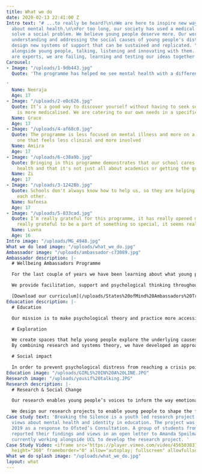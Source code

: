 ```yaml
---
title: What we do
date: 2020-02-13 22:41:00 Z
Intro text: "# ...to really be heard?\n\nWe are here to inspire new ways of thinking
  about mental health.\n\nFor too long, our society has used a medical approach to
  solve a social problem. We believe young people deserve more. Our work focuses on
  understanding and addressing the social causes of young people's distress. We then
  design new systems of support that can be sustained and replicated. \n\nWe work
  alongside young people, talking, listening and innovating with them. None of us
  are experts, we are failing, learning and testing our ideas together. "
Carousel:
- Image: "/uploads/1-9db443.jpg"
  Quote: 'The programme has helped me see mental health with a different perspective.

'
  Name: Neeraja
  Age: 17
- Image: "/uploads/2-e0c626.jpg"
  Quote: It’s a good way to discover yourself without having to seek something that
    is more medicalised. We are catering to our own needs in a specific school.
  Name: Grace
  Age: 17
- Image: "/uploads/4-af68c0.jpg"
  Quote: The programme is less focused on mental illness and more on a wider education,
    one that feels less clinical and more involved
  Name: Amiira
  Age: 17
- Image: "/uploads/6-c38a9b.jpg"
  Quote: Bringing in this programme demonstrates that our school cares about our mental
    health and that it's not just all about academics or getting the grades.
  Name: Zi
  Age: 17
- Image: "/uploads/3-12428b.jpg"
  Quote: Schools don't always know how to help us, so they are helping us to help
    each other.
  Name: Nafeesa
  Age: 17
- Image: "/uploads/5-833cad.jpg"
  Quote: I’m really grateful for this programme, it has really opened my eyes. I feel
    really grateful to be a part of something so special, it seems really significant.
  Name: Luvna
  Age: 16
Intro image: "/uploads/MG_4948.jpg"
What we do lead image: "/uploads/what_we_do.jpg"
Ambassador image: "/uploads/ambassador-c73089.jpg"
Ambassador description: |-
  # Wellbeing Ambassadors Programme

  For the last couple of years we have been learning about what young people want mental health support to look like in education. We have designed our  Wellbeing Ambassadors Programme with young people across London. We work with students weekly, supporting them to design and lead a targeted intervention to improve wellbeing in their college.

  We provide facilitation, support and psychological thinking throughout the process. We want to create a completely new approach to supporting young people throughout their time in education.

  [Download our curriculum](/uploads/States%20ofMind%20Ambassadors%20Training%20Programme.pdf)
Eduacation description: |-
  # Education

  Our mission is to make psychological theory and practice more accessible for young people, so that they can benefit from the rich insights that psychology can bring to our understanding of ourselves and others.**We teach young people about psychosocial and trauma informed theories of mental health** **Our series of seminars explores how our personal histories of life shape our mind, personality and self-perception, without using diagnostic labels to describe distress.**[Book programme](/)

  # Exploration

  We create spaces that help young people explore the underlying causes of emotional distress. We are curious about what lies behind the surface of problems and by exploring the complexity of issues, we work with young people to find solutions that can really work.**Our research underpins our work and we use it to provide clarity, direction and purpose.
  By combining research and systems theory, we have developed an approach that is built from a meaningful search for better ways of helping people.** **We embrace complexity and dedicate our work to revealing what’s really contributing to problems, so that we can create meaningful and sustainable solutions.**

  # Social impact

  In order to prevent psychological distress from reaching a crisis point, systems must evolve to listen more closely to the voices and needs of young people at an earlier stage.**By embedding our model within education, we aim to develop more effective methods for the education system to support young people's mental health, throughout their academic life and beyond.** **We combine education with social action for meaningful and sustainable change. Using a social enterprise model, our programme supports young people to lead their own projects and initiatives, so they can take their learning and insights forward to a wider audience.**
Education image: "/uploads/GIRLS%20IN%20A%20LINE.JPG"
Research image: "/uploads/yousif%20talking.JPG"
Research description: |-
  # Research & Social Change

  Our research enables young people’s voices to inform the way emotional and mental wellbeing is supported in society. We work with young people to find what’s causing the problems and what they believe will work better.

  We design our research projects to enable young people to shape the future and inspire new ways of thinking.
Case study text: 'Breaking the Silence is a youth led research project exploring students
  views about mental health and identity in education. The project was launched in
  2019 as a response to Ofsted’s Consultation. A group of students from London colleges
  reported their findings and views in an open letter to Amanda Speilman.  We are
  currently working alongside UCL to develop the research project. '
Case Study Video: <iframe src="https://player.vimeo.com/video/456503837" width="640"
  height="360" frameborder="0" allow="autoplay; fullscreen" allowfullscreen></iframe>
What we do splash image: "/uploads/what_we_do.jpg"
layout: what
---
```


